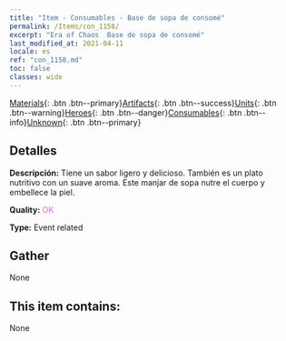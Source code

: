 ```yaml
---
title: "Item - Consumables - Base de sopa de consomé"
permalink: /Items/con_1158/
excerpt: "Era of Chaos  Base de sopa de consomé"
last_modified_at: 2021-04-11
locale: es
ref: "con_1158.md"
toc: false
classes: wide
---
```

 [Materials](/es/Items/){: .btn .btn--primary}[Artifacts](/es/Items/Artifacts/){: .btn .btn--success}[Units](/es/Items/Units/){: .btn .btn--warning}[Heroes](/es/Items/Heroes/){: .btn .btn--danger}[Consumables](/es/Items/Consumables/){: .btn .btn--info}[Unknown](/es/Items/Unknown/){: .btn .btn--primary}

## Detalles
 **Descripción:** Tiene un sabor ligero y delicioso. También es un plato nutritivo con un suave aroma. Este manjar de sopa nutre el cuerpo y embellece la piel.

 **Quality:** <span style="color: #DA70D6">OK</span>

 **Type:** Event related

## Gather

  None

## This item contains:

  None

